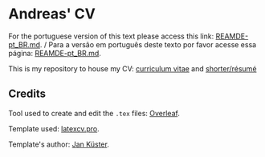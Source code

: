 # Andreas' CV

For the portuguese version of this text please access this link: [REAMDE-pt_BR.md](https://github.com/andreas0r0s/cv/blob/master/README-pt_BR.md). / Para a versão em português deste texto por favor acesse essa página: [REAMDE-pt_BR.md](https://github.com/andreas0r0s/cv/blob/master/README-pt_BR.md).

This is my repository to house my CV: [curriculum vitae](https://github.com/andreas0r0s/cv/blob/master/CV/CV.pdf) and [shorter/résumé](https://github.com/andreas0r0s/cv/blob/master/R%C3%A9sum%C3%A9/R%C3%A9sum%C3%A9.pdf)

## Credits

Tool used to create and edit the `.tex` files: [Overleaf](https://www.overleaf.com/).

Template used: [latexcv.pro](https://latexcv.pro/).

Template's author: [Jan Küster](https://github.com/jankapunkt).